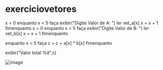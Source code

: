 # exerciciovetores

x = 0
enquanto x < 5 faça
	exibir("Digite Valor de A: ")
	ler vet_a[x]
	x = x + 1
fimenquanto
x = 0
enquanto x < 5 faça
	exibir("Digite Valor de B: ")
	ler vet_b[x]
	x = x + 1
fimenquanto

enquanto x < 5 faça
	c = c + a[x] * b[x]
fimenquanto

exibir("Valor total %d",c)


![image](https://user-images.githubusercontent.com/103973508/173249591-d03843b7-ac69-4113-b77c-981caef77b3e.png)
